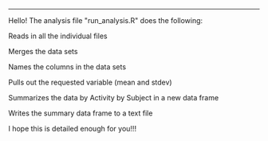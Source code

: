 ---
Hello! The analysis file "run_analysis.R" does the following: 

Reads in all the individual files

Merges the data sets 

Names the columns in the data sets

Pulls out the requested variable (mean and stdev)

Summarizes the data by Activity by Subject in a new data frame

Writes the summary data frame to a text file

I hope this is detailed enough for you!!!